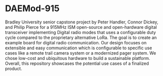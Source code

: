 # DAEMod-915
Bradley University senior capstone project by Peter Handler, Connor Dickey, and Philip Pierce for a 915MHz ISM open-source and open-hardware digital transceiver implementing Digital radio modes that uses a configurable duty cycle compared to the proprietary alternative LoRa. The goal is to create an example board for digital radio communication. Our design focuses on extensible and easy communication which is configurable to specific use cases like a remote trail camera system or a modernized pager system. We chose low-cost and ubiquitous hardware to build a sustainable platform. Overall, this repository showcases the potential use cases of a finalized product.

